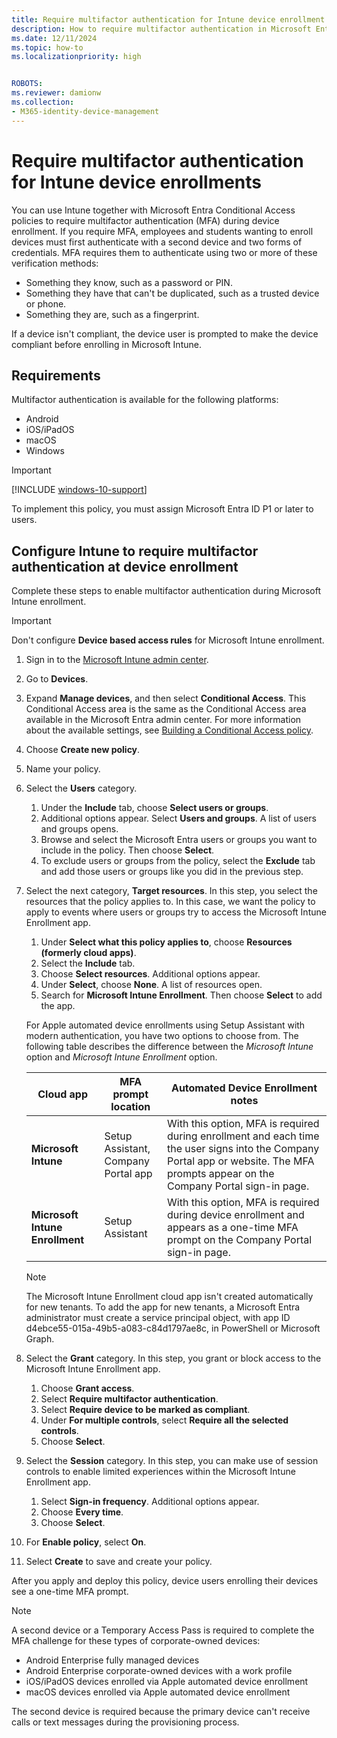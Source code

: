 ```yaml
---
title: Require multifactor authentication for Intune device enrollment
description: How to require multifactor authentication in Microsoft Entra ID for Intune device enrollment.
ms.date: 12/11/2024
ms.topic: how-to
ms.localizationpriority: high


ROBOTS:
ms.reviewer: damionw
ms.collection:
- M365-identity-device-management
---
```

# Require multifactor authentication for Intune device enrollments  

You can use Intune together with Microsoft Entra Conditional Access policies to require multifactor authentication (MFA) during device enrollment. If you require MFA, employees and students wanting to enroll devices must first authenticate with a second device and two forms of credentials. MFA requires them to authenticate using two or more of these verification methods:

- Something they know, such as a password or PIN.
- Something they have that can't be duplicated, such as a trusted device or phone.
- Something they are, such as a fingerprint.

If a device isn't compliant, the device user is prompted to make the device compliant before enrolling in Microsoft Intune.

## Requirements  

Multifactor authentication is available for the following platforms:  

 * Android
 * iOS/iPadOS
 * macOS
 * Windows  
 
> [!IMPORTANT]
> [!INCLUDE [windows-10-support](../includes/windows-10-support.md)]

To implement this policy, you must assign Microsoft Entra ID P1 or later to users. 


## Configure Intune to require multifactor authentication at device enrollment

Complete these steps to enable multifactor authentication during Microsoft Intune enrollment.

> [!IMPORTANT]
> Don't configure **Device based access rules** for Microsoft Intune enrollment.

1. Sign in to the [Microsoft Intune admin center](https://go.microsoft.com/fwlink/?linkid=2109431).
1. Go to **Devices**.
1. Expand **Manage devices**, and then select **Conditional Access**. This Conditional Access area is the same as the Conditional Access area available in the Microsoft Entra admin center. For more information about the available settings, see [Building a Conditional Access policy](/entra/identity/conditional-access/concept-conditional-access-policies).
1. Choose **Create new policy**.
1. Name your policy.
1. Select the **Users** category.
   1. Under the **Include** tab, choose **Select users or groups**.
   2. Additional options appear. Select **Users and groups**. A list of users and groups opens.
   3. Browse and select the Microsoft Entra users or groups you want to include in the policy. Then choose **Select**.
   4. To exclude users or groups from the policy, select the **Exclude** tab and add those users or groups like you did in the previous step.
1. Select the next category, **Target resources**. In this step, you select the resources that the policy applies to. In this case, we want the policy to apply to events where users or groups try to access the Microsoft Intune Enrollment app.
   1. Under **Select what this policy applies to**, choose **Resources (formerly cloud apps)**.
   2. Select the **Include** tab.
   3. Choose **Select resources**. Additional options appear.
   4. Under **Select**, choose **None**. A list of resources open.
   5. Search for **Microsoft Intune Enrollment**. Then choose **Select** to add the app.

     For Apple automated device enrollments using Setup Assistant with modern authentication, you have two options to choose from. The following table describes the difference between the *Microsoft Intune* option and *Microsoft Intune Enrollment* option.

     | Cloud app | MFA prompt location | Automated Device Enrollment notes |
     | --- | --- | --- |
     | **Microsoft Intune** | Setup Assistant,<br>Company Portal app | With this option, MFA is required during enrollment and each time the user signs into the Company Portal app or website. The MFA prompts appear on the Company Portal sign-in page. |
     | **Microsoft Intune Enrollment** | Setup Assistant | With this option, MFA is required during device enrollment and appears as a one-time MFA prompt on the Company Portal sign-in page. |

     > [!NOTE]
     > The Microsoft Intune Enrollment cloud app isn't created automatically for new tenants. To add the app for new tenants, a Microsoft Entra administrator must create a service principal object, with app ID d4ebce55-015a-49b5-a083-c84d1797ae8c, in PowerShell or Microsoft Graph.

1. Select the **Grant** category. In this step, you grant or block access to the Microsoft Intune Enrollment app.
   1. Choose **Grant access**.
   1. Select **Require multifactor authentication**.
   1. Select **Require device to be marked as compliant**.
   1. Under **For multiple controls**, select **Require all the selected controls**.
   1. Choose **Select**.
1. Select the **Session** category. In this step, you can make use of session controls to enable limited experiences within the Microsoft Intune Enrollment app.
   1. Select **Sign-in frequency**. Additional options appear.
   1. Choose **Every time**.
   1. Choose **Select**.
1. For **Enable policy**, select **On**.
1. Select **Create** to save and create your policy.

After you apply and deploy this policy, device users enrolling their devices see a one-time MFA prompt.

> [!NOTE]
> A second device or a Temporary Access Pass is required to complete the MFA challenge for these types of corporate-owned devices:
>
> - Android Enterprise fully managed devices
> - Android Enterprise corporate-owned devices with a work profile
> - iOS/iPadOS devices enrolled via Apple automated device enrollment
> - macOS devices enrolled via Apple automated device enrollment
>
> The second device is required because the primary device can't receive calls or text messages during the provisioning process.
